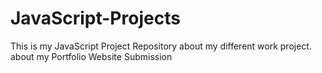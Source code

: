 # JavaScript-Projects
This is my JavaScript Project Repository about my different work project. about my Portfolio Website Submission
